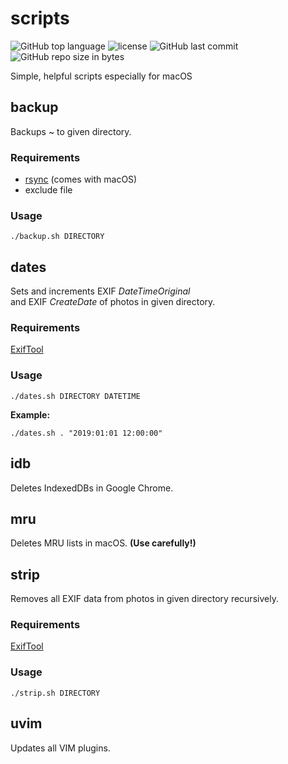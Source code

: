 # scripts
![GitHub top language](https://img.shields.io/github/languages/top/schdav/scripts.svg)
![license](https://img.shields.io/github/license/schdav/scripts.svg)
![GitHub last commit](https://img.shields.io/github/last-commit/schdav/scripts.svg)
![GitHub repo size in bytes](https://img.shields.io/github/repo-size/schdav/scripts.svg)

Simple, helpful scripts especially for macOS

## backup
Backups ~ to given directory.
### Requirements
* [rsync](https://rsync.samba.org/) (comes with macOS)
* exclude file
### Usage
`./backup.sh DIRECTORY`

## dates
Sets and increments EXIF *DateTimeOriginal*  
and EXIF *CreateDate* of photos in given directory.
### Requirements
[ExifTool](https://owl.phy.queensu.ca/~phil/exiftool/)
### Usage
`./dates.sh DIRECTORY DATETIME`

**Example:**

`./dates.sh . "2019:01:01 12:00:00"`

## idb
Deletes IndexedDBs in Google Chrome.

## mru
Deletes MRU lists in macOS.
**(Use carefully!)**

## strip
Removes all EXIF data from photos in given directory recursively.
### Requirements
[ExifTool](https://owl.phy.queensu.ca/~phil/exiftool/)
### Usage
`./strip.sh DIRECTORY`

## uvim
Updates all VIM plugins.
